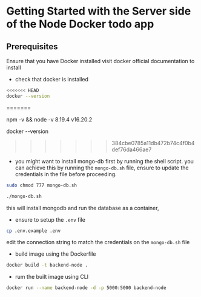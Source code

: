 # Getting Started with the Server side of the Node Docker todo app

## Prerequisites
Ensure that you have Docker installed 
visit docker official documentation to install

- check that docker is installed
```sh
<<<<<<< HEAD
docker --version
```
=======

npm -v && node -v
8.19.4
v16.20.2

docker --version
>>>>>>> 384cbe0785a11db472b74c4f0b4def76da466ae7


- you might want to install mongo-db first by running the shell script. 
you can achieve this by running the `mongo-db.sh` file, ensure to update the credentials in the file before proceeding.
```sh
sudo chmod 777 mongo-db.sh
```

```sh
./mongo-db.sh
```
this will install mongodb and run the database as a container, 

- ensure to setup the `.env` file
```sh
cp .env.example .env
```
edit the connection string to match the credentials on the `mongo-db.sh` file

- build image using the Dockerfile
```sh
docker build -t backend-node .
```

- rum the built image using CLI
```sh
docker run --name backend-node -d -p 5000:5000 backend-node
```
